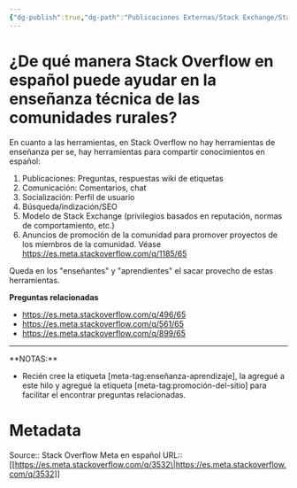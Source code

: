 ```yaml
---
{"dg-publish":true,"dg-path":"Publicaciones Externas/Stack Exchange/Stack Overflow en español/Stack Overflow en español Meta/es.meta.stackoverflow.com-3532.md","permalink":"/publicaciones-externas/stack-exchange/stack-overflow-en-espanol/stack-overflow-en-espanol-meta/es-meta-stackoverflow-com-3532/","title":"¿De qué manera Stack Overflow en español puede ayudar en la enseñanza técnica de las comunidades rurales?","hide":true,"noteIcon":"\"0\"","created":"2024-04-03T12:49:10.631-06:00","updated":"2024-04-05T16:44:03.473-06:00"}
---
```


# ¿De qué manera Stack Overflow en español puede ayudar en la enseñanza técnica de las comunidades rurales?

En cuanto a las herramientas, en Stack Overflow no hay herramientas de enseñanza per se, hay herramientas para compartir conocimientos en español:

1. Publicaciones: Preguntas, respuestas wiki de etiquetas
2. Comunicación: Comentarios, chat
3. Socialización: Perfil de usuario
4. Búsqueda/indización/SEO
5. Modelo de Stack Exchange (privilegios basados en reputación, normas de comportamiento, etc.)
6. Anuncios de promoción de la comunidad para promover proyectos de los miembros de la comunidad. Véase https://es.meta.stackoverflow.com/q/1185/65

Queda en los "enseñantes" y "aprendientes" el sacar provecho de estas herramientas.

**Preguntas relacionadas**

- https://es.meta.stackoverflow.com/q/496/65
- https://es.meta.stackoverflow.com/q/561/65
- https://es.meta.stackoverflow.com/q/899/65

<hr>
**NOTAS:** 

- Recién cree la etiqueta [meta-tag:enseñanza-aprendizaje], la agregué a este hilo y agregué la etiqueta [meta-tag:promoción-del-sitio] para facilitar el encontrar preguntas relacionadas.



# Metadata
Source:: Stack Overflow Meta en español
URL:: [[https://es.meta.stackoverflow.com/q/3532\|https://es.meta.stackoverflow.com/q/3532]]

